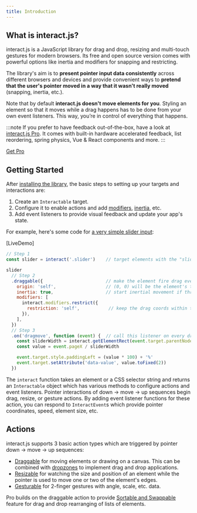 ```yaml
---
title: Introduction
---
```


## What is interact.js?

interact.js is a JavaScript library for drag and drop, resizing and multi-touch
gestures for modern browsers. Its free and open source version comes with
powerful options like inertia and modifiers for snapping and restricting.

The library's aim is to **present pointer input data consistently** across
different browsers and devices and provide convenient ways to **pretend that the
user's pointer moved in a way that it wasn't really moved** (snapping, inertia,
etc.).

Note that by default **interact.js doesn't move elements for you**. Styling an
element so that it moves while a drag happens has to be done from your own event
listeners. This way, you’re in control of everything that happens.

:::note
If you prefer to have feedback out-of-the-box, have
a look at <a href="/pro">interact.js Pro</a>. It comes with built-in hardware
accelerated feedback, list reordering, spring physics, Vue & React components
and more.
:::

<div class="has-text-centered notice-cta">
  <a href="/pro" class="button is-medium is-info has-text-white">Get Pro</a>
</div>

## Getting Started

After [installing the library](/docs/installation), the basic steps to setting
up your targets and interactions are:

1.  Create an `Interactable` target.
2.  Configure it to enable actions and add [modifiers](/docs/modifiers),
    [inertia](/docs/inertia), etc.
3.  Add event listeners to provide visual feedback and update your app's state.

For example, here's some code for [a very simple slider
input](https://codepen.io/taye/pen/GgpxNq):

<!-- <LiveDemo :demoHtml="import('@/demos/slider.html?raw')" :removeNext="1"/> -->
[LiveDemo]

```js
// Step 1
const slider = interact('.slider')    // target elements with the "slider" class

slider
  // Step 2
  .draggable({                        // make the element fire drag events
    origin: 'self',                   // (0, 0) will be the element's top-left
    inertia: true,                    // start inertial movement if thrown
    modifiers: [
      interact.modifiers.restrict({
        restriction: 'self',           // keep the drag coords within the element
      }),
    ],
  })
  // Step 3
  .on('dragmove', function (event) {  // call this listener on every dragmove
    const sliderWidth = interact.getElementRect(event.target.parentNode).width
    const value = event.pageX / sliderWidth

    event.target.style.paddingLeft = (value * 100) + '%'
    event.target.setAttribute('data-value', value.toFixed(2))
  })
```

The `interact` function takes an element or a CSS selector string and returns an
`Interactable` object which has various methods to configure actions and event
listeners. Pointer interactions of down → move → up sequences begin drag,
resize, or gesture actions. By adding event listener functions for these action,
you can respond to `InteractEvent`s which provide pointer coordinates, speed,
element size, etc.

## Actions

interact.js supports 3 basic action types which are triggered by pointer down →
move → up sequences:

- [Draggable](/docs/draggable) for moving elements or drawing on a canvas.
  This can be combined with [dropzones](/docs/dropzone) to implement drag and
  drop applications.
- [Resizable](/docs/resizable) for watching the size and position of an
  element while the pointer is used to move one or two of the element's edges.
- [Gesturable](/docs/gesturable) for 2-finger gestures with angle, scale, etc.
  data.

Pro builds on the draggable action to provide [Sortable and
Swappable](/docs/sortable) feature for drag and drop rearranging of lists of
elements.
